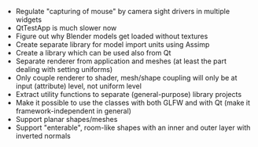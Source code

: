 - Regulate "capturing of mouse" by camera sight drivers in multiple widgets
 - QtTestApp is much slower now
 - Figure out why Blender models get loaded without textures
 - Create separate library for model import units using Assimp
 - Create a library which can be used also from Qt
 - Separate renderer from application and meshes (at least the part dealing with setting uniforms)
  - Only couple renderer to shader, mesh/shape coupling will only be at input (attribute) level, not uniform level
 - Extract utility functions to separate (general-purpose) library projects
 - Make it possible to use the classes with both GLFW and with Qt (make it framework-independent in general)
 - Support planar shapes/meshes
 - Support "enterable", room-like shapes with an inner and outer layer with inverted normals
